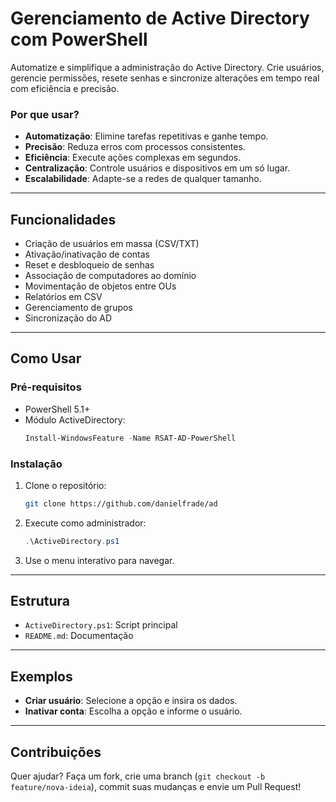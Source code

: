 # Gerenciamento de Active Directory com PowerShell

Automatize e simplifique a administração do Active Directory. Crie usuários, gerencie permissões, resete senhas e sincronize alterações em tempo real com eficiência e precisão.

### Por que usar?
- **Automatização**: Elimine tarefas repetitivas e ganhe tempo.  
- **Precisão**: Reduza erros com processos consistentes.  
- **Eficiência**: Execute ações complexas em segundos.  
- **Centralização**: Controle usuários e dispositivos em um só lugar.  
- **Escalabilidade**: Adapte-se a redes de qualquer tamanho.

---

## Funcionalidades

- Criação de usuários em massa (CSV/TXT)  
- Ativação/inativação de contas  
- Reset e desbloqueio de senhas  
- Associação de computadores ao domínio  
- Movimentação de objetos entre OUs  
- Relatórios em CSV  
- Gerenciamento de grupos  
- Sincronização do AD  

---

## Como Usar

### Pré-requisitos
- PowerShell 5.1+  
- Módulo ActiveDirectory:  
  ```powershell
  Install-WindowsFeature -Name RSAT-AD-PowerShell
  ```

### Instalação
1. Clone o repositório:  
   ```bash
   git clone https://github.com/danielfrade/ad
   ```
2. Execute como administrador:  
   ```powershell
   .\ActiveDirectory.ps1
   ```
3. Use o menu interativo para navegar.

---

## Estrutura
- `ActiveDirectory.ps1`: Script principal  
- `README.md`: Documentação  

---

## Exemplos
- **Criar usuário**: Selecione a opção e insira os dados.  
- **Inativar conta**: Escolha a opção e informe o usuário.  

---

## Contribuições
Quer ajudar? Faça um fork, crie uma branch (`git checkout -b feature/nova-ideia`), commit suas mudanças e envie um Pull Request!
